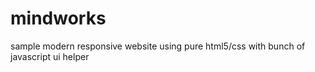 # mindworks
sample modern responsive website using pure html5/css with bunch of javascript ui helper
